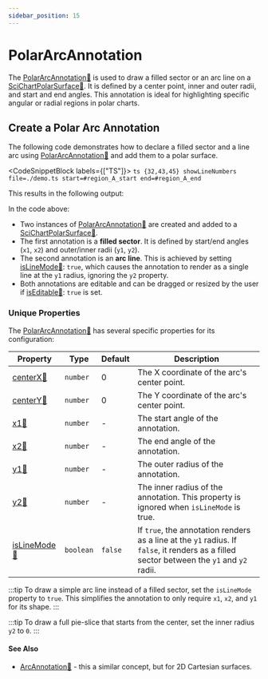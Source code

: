 ```yaml
---
sidebar_position: 15
---
```


# PolarArcAnnotation

The [PolarArcAnnotation:blue_book:](https://www.scichart.com/documentation/js/v4/typedoc/classes/polararcannotation.html) is used to draw a filled sector or an arc line on a [SciChartPolarSurface:blue_book:](https://www.scichart.com/documentation/js/v4/typedoc/classes/scichartpolarsurface.html). It is defined by a center point, inner and outer radii, and start and end angles. This annotation is ideal for highlighting specific angular or radial regions in polar charts.

## Create a Polar Arc Annotation

The following code demonstrates how to declare a filled sector and a line arc using [PolarArcAnnotation:blue_book:](https://www.scichart.com/documentation/js/v4/typedoc/classes/polararcannotation.html) and add them to a polar surface.

<CodeSnippetBlock labels={["TS"]}>
    ```ts {32,43,45} showLineNumbers file=./demo.ts start=#region_A_start end=#region_A_end
    ```
</CodeSnippetBlock>

This results in the following output:

<LiveDocSnippet name="./demo" />

In the code above:
- Two instances of [PolarArcAnnotation:blue_book:](https://www.scichart.com/documentation/js/v4/typedoc/classes/polararcannotation.html) are created and added to a [SciChartPolarSurface:blue_book:](https://www.scichart.com/documentation/js/v4/typedoc/classes/scichartpolarsurface.html).
- The first annotation is a **filled sector**. It is defined by start/end angles (`x1`, `x2`) and outer/inner radii (`y1`, `y2`).
- The second annotation is an **arc line**. This is achieved by setting [isLineMode:blue_book:](https://www.scichart.com/documentation/js/v4/typedoc/classes/polararcannotation.html#islinemode): `true`, which causes the annotation to render as a single line at the `y1` radius, ignoring the `y2` property.
- Both annotations are editable and can be dragged or resized by the user if [isEditable:blue_book:](https://www.scichart.com/documentation/js/v4/typedoc/classes/polararcannotation.html#iseditable): `true` is set.

### Unique Properties

The [PolarArcAnnotation:blue_book:](https://www.scichart.com/documentation/js/v4/typedoc/classes/polararcannotation.html) has several specific properties for its configuration:

| Property | Type | Default | Description |
|----------|------|---------|-------------|
| [centerX:blue_book:](https://www.scichart.com/documentation/js/v4/typedoc/classes/polararcannotation.html#centerx) | `number` | 0 | The X coordinate of the arc's center point. |
| [centerY:blue_book:](https://www.scichart.com/documentation/js/v4/typedoc/classes/polararcannotation.html#centery) | `number` | 0 | The Y coordinate of the arc's center point. |
| [x1:blue_book:](https://www.scichart.com/documentation/js/v4/typedoc/classes/polararcannotation.html#x1) | `number` | - | The start angle of the annotation. |
| [x2:blue_book:](https://www.scichart.com/documentation/js/v4/typedoc/classes/polararcannotation.html#x2) | `number` | - | The end angle of the annotation. |
| [y1:blue_book:](https://www.scichart.com/documentation/js/v4/typedoc/classes/polararcannotation.html#y1) | `number` | - | The outer radius of the annotation. |
| [y2:blue_book:](https://www.scichart.com/documentation/js/v4/typedoc/classes/polararcannotation.html#y2) | `number` | - | The inner radius of the annotation. This property is ignored when `isLineMode` is true. |
| [isLineMode:blue_book:](https://www.scichart.com/documentation/js/v4/typedoc/classes/polararcannotation.html#islinemode) | `boolean` | `false` | If `true`, the annotation renders as a line at the `y1` radius. If `false`, it renders as a filled sector between the `y1` and `y2` radii. |

:::tip
To draw a simple arc line instead of a filled sector, set the `isLineMode` property to `true`. This simplifies the annotation to only require `x1`, `x2`, and `y1` for its shape.
:::

:::tip
To draw a full pie-slice that starts from the center, set the inner radius `y2` to `0`.
:::

#### See Also

* [ArcAnnotation:blue_book:](https://www.scichart.com/documentation/js/v4/typedoc/classes/arcannotation.html) - this a similar concept, but for 2D Cartesian surfaces.